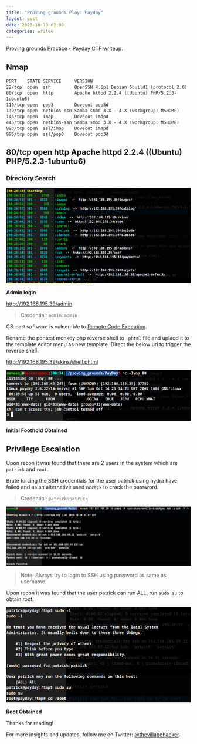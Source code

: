 ```yaml
---
title: "Proving grounds Play: Payday"
layout: post
date: 2023-10-19 02:00
categories: writeu
---
```


Proving grounds Practice - Payday CTF writeup.

## Nmap

```text
PORT    STATE SERVICE     VERSION
22/tcp  open  ssh         OpenSSH 4.6p1 Debian 5build1 (protocol 2.0)
80/tcp  open  http        Apache httpd 2.2.4 ((Ubuntu) PHP/5.2.3-1ubuntu6)
110/tcp open  pop3        Dovecot pop3d
139/tcp open  netbios-ssn Samba smbd 3.X - 4.X (workgroup: MSHOME)
143/tcp open  imap        Dovecot imapd
445/tcp open  netbios-ssn Samba smbd 3.X - 4.X (workgroup: MSHOME)
993/tcp open  ssl/imap    Dovecot imapd
995/tcp open  ssl/pop3    Dovecot pop3d
```

## 80/tcp  open http Apache httpd 2.2.4 ((Ubuntu) PHP/5.2.3-1ubuntu6)

### Directory Search

![img](/assets/images/CTF/Proving_Grounds/PayDay/dir.png)

**Admin login**

http://192.168.195.39/admin

> Credential: `admin:admin`

CS-cart software is vulnerable to [Remote Code Execution](https://www.exploit-db.com/exploits/48891).

Rename the pentest monkey php reverse shell to `.phtml` file and uplaod it to the template editor menu as new template. Direct the below url to trigger the reverse shell.

http://192.168.195.39/skins/shell.phtml

![img](/assets/images/CTF/Proving_Grounds/PayDay/shell.png)

**Initial Foothold Obtained**

## Privilege Escalation

Upon recon it was found that there are 2 users in the system which are `patrick` and `root`.

Brute forcing the SSH credentials for the user patrick using hydra have failed and as an alternative used `ncrack` to crack the password.

> Credential: `patrick:patrick`

![img](/assets/images/CTF/Proving_Grounds/PayDay/ncrack.png)

> Note: Always try to login to SSH using password as same as username.

Upon recon it was found that the user patrick can run ALL, run `sudo su` to obtain root.

![img](/assets/images/CTF/Proving_Grounds/PayDay/root.png)

**Root Obtained**

Thanks for reading!

For more insights and updates, follow me on Twitter: [@thevillagehacker](https://twitter.com/thevillagehackr).